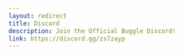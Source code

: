 ```yaml
---
layout: redirect
title: Discord
description: Join the Official Buggle Discord!
link: https://discord.gg/zs7zayp
---
```

